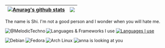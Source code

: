 | <a href="https://github.com/anuraghazra/github-readme-stats"><img align="center" src="https://github-readme-stats.vercel.app/api?username=MelodicTechno&show_icons=true&include_all_commits=true&theme=buefy&hide_border=true" alt="Anurag's github stats" /></a> | <a href="https://github.com/anuraghazra/github-readme-stats"><img align="center" src="https://github-readme-stats.vercel.app/api/top-langs/?username=MelodicTechno&layout=compact&theme=buefy&hide_border=true" /></a> |
| ------------- | ------------- |

The name is Shi. I'm not a good person and I wonder when you will hate me.

<img align="left" src="https://api.moedog.org/count/@MelodicTechno?theme=ai-1" alt="@MelodicTechno" />

![Languages & Frameworks I use](https://skillicons.dev/icons?i=cpp,python,pytorch,js,vue,java,rust,go,latex)
[![Languages I use](https://skillicons.dev/icons?i=vscode,ableton)](https://skillicons.dev)

![Debian](https://img.shields.io/badge/-Debian-A81D33?style=flat-square&logo=debian&logoColor=white)
![Fedora](https://img.shields.io/badge/-Fedora-51A2DA?style=flat-square&logo=fedora&logoColor=white)
![Arch Linux](https://img.shields.io/badge/-Arch_Linux-1793D1?style=flat-square&logo=archlinux&logoColor=white)
![anna is looking at you](https://static.wikia.nocookie.net/va11halla/images/a/a8/Anna_Glitch.gif/revision/latest?cb=20170518124154)
